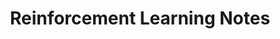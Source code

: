 ---
# Page settings
layout: documentation-archive # Choose layout: "default", "homepage" or "documentation-archive"
title: Reinforcement Learning Notes # Define a title of your page
description: # Define a description of your page
keywords: # Define keywords for search engines

# Hero section
hero:
    title: Reinforcement Learning Notes
    text: Agents, actions and rewards
---